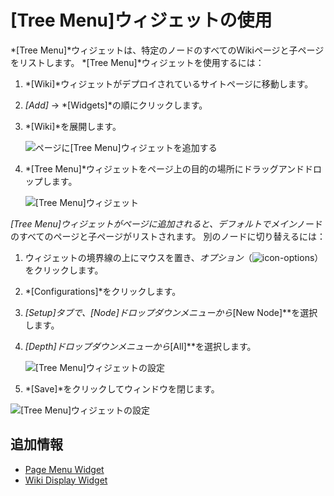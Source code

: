 # [Tree Menu]ウィジェットの使用

*[Tree Menu]*ウィジェットは、特定のノードのすべてのWikiページと子ページをリストします。 *[Tree Menu]*ウィジェットを使用するには：

1.  *[Wiki]*ウィジェットがデプロイされているサイトページに移動します。

2.  *[Add]* → *[Widgets]*の順にクリックします。

3.  *[Wiki]*を展開します。

    ![ページに[Tree Menu]ウィジェットを追加する](./using-the-tree-menu-widget/images/01.png)

4.  *[Tree Menu]*ウィジェットをページ上の目的の場所にドラッグアンドドロップします。

    ![[Tree Menu]ウィジェット](./using-the-tree-menu-widget/images/02.png)

*[Tree Menu]*ウィジェットがページに追加されると、デフォルトで*メイン*ノードのすべてのページと子ページがリストされます。 別のノードに切り替えるには：

1.  ウィジェットの境界線の上にマウスを置き、*オプション*（![icon-options](../../../images/icon-widget-options.png)）をクリックします。

2.  *[Configurations]*をクリックします。

3.  *[Setup]*タブで、*[Node]*ドロップダウンメニューから**[New Node]**を選択します。

4.  *[Depth]*ドロップダウンメニューから**[All]**を選択します。

    ![[Tree Menu]ウィジェットの設定](./using-the-tree-menu-widget/images/03.png)

5.  *[Save]*をクリックしてウィンドウを閉じます。

![[Tree Menu]ウィジェットの設定](./using-the-tree-menu-widget/images/04.png)

## 追加情報

  - [Page Menu Widget](./using-the-page-menu-widget.md)
  - [Wiki Display Widget](./using-the-wiki-display-widget.md)
